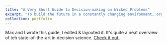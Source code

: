 ```yaml
---
title: "A Very Short Guide to Decision-making on Wicked Problems"
excerpt: "To build the future in a constantly changing environment, organizations strive for an ever-improving understanding of the world. Use this guide to understand how you and your team can tackle wicked problems by productively managing complexity.0.png'>"
collection: portfolio
---
```


Max and I wrote this guide, I edited & layouted it. It's quite a neat overview of teh state-of-the-art in decision science. [Check it out.](https://drive.google.com/file/d/1DJGYeqiXN-CMooKoBECq7VOvP69tWuFL/view)
